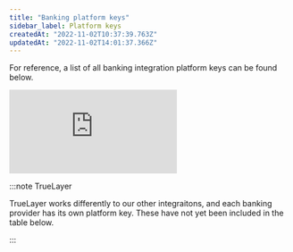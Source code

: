 ```yaml
---
title: "Banking platform keys"
sidebar_label: Platform keys
createdAt: "2022-11-02T10:37:39.763Z"
updatedAt: "2022-11-02T14:01:37.366Z"
---
```


For reference, a list of all banking integration platform keys can be found below.

<iframe
  src="https://knowledge.codat.io/integrations/platformkeys?integrationType=Banking"
  frameborder="0"
  style={{ top: 0, left: 0, width: "100%", height: "1200px" }}
></iframe>

:::note TrueLayer

TrueLayer works differently to our other integraitons, and each banking provider has its own platform key. These have not yet been included in the table below.

:::
